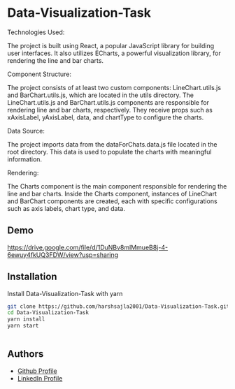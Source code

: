 
# Data-Visualization-Task

Technologies Used: 

The project is built using React, a popular JavaScript library for building user interfaces. It also utilizes ECharts, a powerful visualization library, for rendering the line and bar charts.

Component Structure:

The project consists of at least two custom components: LineChart.utils.js and BarChart.utils.js, which are located in the utils directory.
The LineChart.utils.js and BarChart.utils.js components are responsible for rendering line and bar charts, respectively. They receive props such as xAxisLabel, yAxisLabel, data, and chartType to configure the charts.

Data Source:

The project imports data from the dataForChats.data.js file located in the root directory. This data is used to populate the charts with meaningful information.

Rendering:

The Charts component is the main component responsible for rendering the line and bar charts.
Inside the Charts component, instances of LineChart and BarChart components are created, each with specific configurations such as axis labels, chart type, and data.


## Demo

https://drive.google.com/file/d/1DuNBv8mlMmueB8j-4-6ewuy4fkUQ3FDW/view?usp=sharing


## Installation

Install Data-Visualization-Task with yarn

```bash
git clone https://github.com/harshsajla2001/Data-Visualization-Task.git
cd Data-Visualization-Task
yarn install
yarn start
  
```
    
## Authors

- [Github Profile](https://www.github.com/harshsajla2001)
- [LinkedIn Profile](https://www.linkedin.com/in/harsh-sajla-549304233/)

